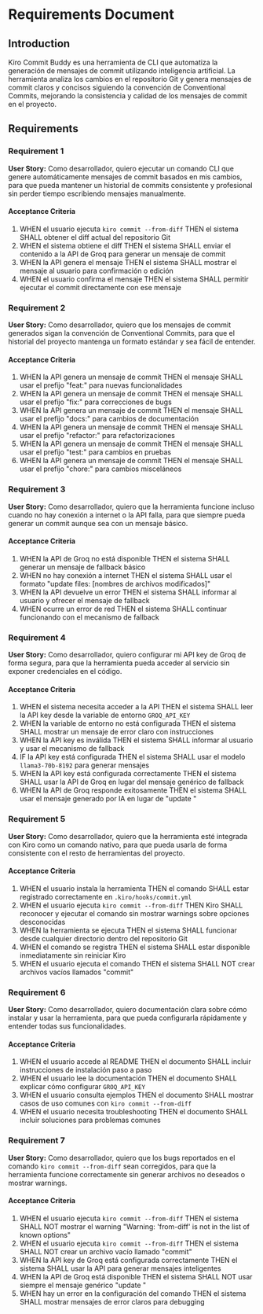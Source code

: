# Requirements Document

## Introduction

Kiro Commit Buddy es una herramienta de CLI que automatiza la generación de mensajes de commit utilizando inteligencia artificial. La herramienta analiza los cambios en el repositorio Git y genera mensajes de commit claros y concisos siguiendo la convención de Conventional Commits, mejorando la consistencia y calidad de los mensajes de commit en el proyecto.

## Requirements

### Requirement 1

**User Story:** Como desarrollador, quiero ejecutar un comando CLI que genere automáticamente mensajes de commit basados en mis cambios, para que pueda mantener un historial de commits consistente y profesional sin perder tiempo escribiendo mensajes manualmente.

#### Acceptance Criteria

1. WHEN el usuario ejecuta `kiro commit --from-diff` THEN el sistema SHALL obtener el diff actual del repositorio Git
2. WHEN el sistema obtiene el diff THEN el sistema SHALL enviar el contenido a la API de Groq para generar un mensaje de commit
3. WHEN la API genera el mensaje THEN el sistema SHALL mostrar el mensaje al usuario para confirmación o edición
4. WHEN el usuario confirma el mensaje THEN el sistema SHALL permitir ejecutar el commit directamente con ese mensaje

### Requirement 2

**User Story:** Como desarrollador, quiero que los mensajes de commit generados sigan la convención de Conventional Commits, para que el historial del proyecto mantenga un formato estándar y sea fácil de entender.

#### Acceptance Criteria

1. WHEN la API genera un mensaje de commit THEN el mensaje SHALL usar el prefijo "feat:" para nuevas funcionalidades
2. WHEN la API genera un mensaje de commit THEN el mensaje SHALL usar el prefijo "fix:" para correcciones de bugs
3. WHEN la API genera un mensaje de commit THEN el mensaje SHALL usar el prefijo "docs:" para cambios de documentación
4. WHEN la API genera un mensaje de commit THEN el mensaje SHALL usar el prefijo "refactor:" para refactorizaciones
5. WHEN la API genera un mensaje de commit THEN el mensaje SHALL usar el prefijo "test:" para cambios en pruebas
6. WHEN la API genera un mensaje de commit THEN el mensaje SHALL usar el prefijo "chore:" para cambios misceláneos

### Requirement 3

**User Story:** Como desarrollador, quiero que la herramienta funcione incluso cuando no hay conexión a internet o la API falla, para que siempre pueda generar un commit aunque sea con un mensaje básico.

#### Acceptance Criteria

1. WHEN la API de Groq no está disponible THEN el sistema SHALL generar un mensaje de fallback básico
2. WHEN no hay conexión a internet THEN el sistema SHALL usar el formato "update files: [nombres de archivos modificados]"
3. WHEN la API devuelve un error THEN el sistema SHALL informar al usuario y ofrecer el mensaje de fallback
4. WHEN ocurre un error de red THEN el sistema SHALL continuar funcionando con el mecanismo de fallback

### Requirement 4

**User Story:** Como desarrollador, quiero configurar mi API key de Groq de forma segura, para que la herramienta pueda acceder al servicio sin exponer credenciales en el código.

#### Acceptance Criteria

1. WHEN el sistema necesita acceder a la API THEN el sistema SHALL leer la API key desde la variable de entorno `GROQ_API_KEY`
2. WHEN la variable de entorno no está configurada THEN el sistema SHALL mostrar un mensaje de error claro con instrucciones
3. WHEN la API key es inválida THEN el sistema SHALL informar al usuario y usar el mecanismo de fallback
4. IF la API key está configurada THEN el sistema SHALL usar el modelo `llama3-70b-8192` para generar mensajes
5. WHEN la API key está configurada correctamente THEN el sistema SHALL usar la API de Groq en lugar del mensaje genérico de fallback
6. WHEN la API de Groq responde exitosamente THEN el sistema SHALL usar el mensaje generado por IA en lugar de "update <archivos>"

### Requirement 5

**User Story:** Como desarrollador, quiero que la herramienta esté integrada con Kiro como un comando nativo, para que pueda usarla de forma consistente con el resto de herramientas del proyecto.

#### Acceptance Criteria

1. WHEN el usuario instala la herramienta THEN el comando SHALL estar registrado correctamente en `.kiro/hooks/commit.yml`
2. WHEN el usuario ejecuta `kiro commit --from-diff` THEN Kiro SHALL reconocer y ejecutar el comando sin mostrar warnings sobre opciones desconocidas
3. WHEN la herramienta se ejecuta THEN el sistema SHALL funcionar desde cualquier directorio dentro del repositorio Git
4. WHEN el comando se registra THEN el sistema SHALL estar disponible inmediatamente sin reiniciar Kiro
5. WHEN el usuario ejecuta el comando THEN el sistema SHALL NOT crear archivos vacíos llamados "commit"

### Requirement 6

**User Story:** Como desarrollador, quiero documentación clara sobre cómo instalar y usar la herramienta, para que pueda configurarla rápidamente y entender todas sus funcionalidades.

#### Acceptance Criteria

1. WHEN el usuario accede al README THEN el documento SHALL incluir instrucciones de instalación paso a paso
2. WHEN el usuario lee la documentación THEN el documento SHALL explicar cómo configurar `GROQ_API_KEY`
3. WHEN el usuario consulta ejemplos THEN el documento SHALL mostrar casos de uso comunes con `kiro commit --from-diff`
4. WHEN el usuario necesita troubleshooting THEN el documento SHALL incluir soluciones para problemas comunes

### Requirement 7

**User Story:** Como desarrollador, quiero que los bugs reportados en el comando `kiro commit --from-diff` sean corregidos, para que la herramienta funcione correctamente sin generar archivos no deseados o mostrar warnings.

#### Acceptance Criteria

1. WHEN el usuario ejecuta `kiro commit --from-diff` THEN el sistema SHALL NOT mostrar el warning "Warning: 'from-diff' is not in the list of known options"
2. WHEN el usuario ejecuta `kiro commit --from-diff` THEN el sistema SHALL NOT crear un archivo vacío llamado "commit"
3. WHEN la API key de Groq está configurada correctamente THEN el sistema SHALL usar la API para generar mensajes inteligentes
4. WHEN la API de Groq está disponible THEN el sistema SHALL NOT usar siempre el mensaje genérico "update <archivos>"
5. WHEN hay un error en la configuración del comando THEN el sistema SHALL mostrar mensajes de error claros para debugging
